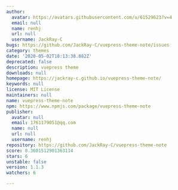 ```yaml
---
author:
  avatar: https://avatars.githubusercontent.com/u/61529623?v=4
  email: null
  name: renhj
  url: null
  username: JackRay-C
bugs: https://github.com/JackRay-C/vuepress-theme-note/issues
category: themes
date: '2020-05-02T18:13:38.882Z'
deprecated: false
description: vuepress theme
downloads: null
homepage: https://jackray-c.github.io/vuepress-theme-note/
keywords: null
license: MIT License
maintainers: null
name: vuepress-theme-note
npm: https://www.npmjs.com/package/vuepress-theme-note
publisher:
  avatar: null
  email: 1761179051@qq.com
  name: null
  url: null
  username: renhj
repository: https://github.com/JackRay-C/vuepress-theme-note
score: 0.3601512901363114
stars: 6
unstable: false
version: 1.1.3
watchers: 6

---
```



